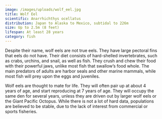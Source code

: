 ```yaml
---
image: /images/uploads/wolf_eel.jpg
title: Wolf Eel
scientific: Anarrhichthys ocellatus
distribution: Japan to Alaska to Mexico, subtidal to 226m
size: Up to 2.5m (8 feet)
lifespan: At least 28 years
category: fish
---
```


Despite their name, wolf eels are not true eels. They have large pectoral fins that eels do not have. Their diet consists of hard-shelled invertebrates, such as crabs, urchins, and snail, as well as fish. They crush and chew their food with their powerful jaws, unlike most fish that swallow’s food whole. The main predators of adults are harbor seals and other marine mammals, while most fish will prey upon the eggs and juveniles.

Wolf eels are thought to mate for life. They will often pair up at about 4 years of age, and start reproducing at 7 years of age. They will occupy the same den for several years, unless they are driven out by larger wolf eels or the Giant Pacific Octopus. While there is not a lot of hard data, populations are believed to be stable, due to the lack of interest from commercial or sports fisheries.
